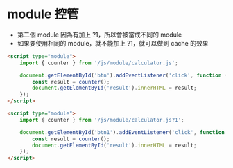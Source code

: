 # module 控管

- 第二個 module 因為有加上 ?1，所以會被當成不同的 module
- 如果要使用相同的 module，就不能加上 ?1，就可以做到 cache 的效果

```html
<script type="module">
    import { counter } from '/js/module/calculator.js';

    document.getElementById('btn').addEventListener('click', function () {
        const result = counter();
        document.getElementById('result').innerHTML = result;
    });
</script>

<script type="module">
    import { counter } from '/js/module/calculator.js?1';

    document.getElementById('btn1').addEventListener('click', function () {
        const result = counter();
        document.getElementById('result').innerHTML = result;
    });
</script>
```
